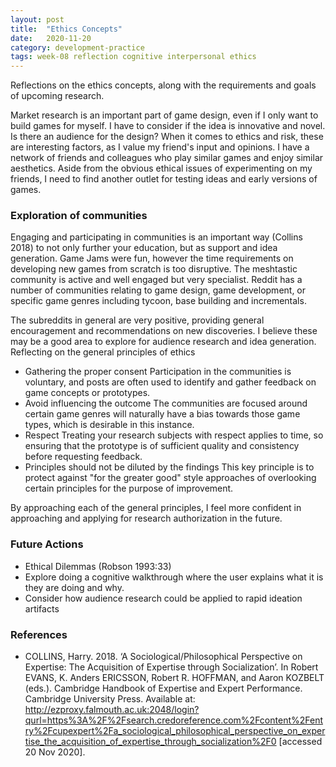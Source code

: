 ```yaml
---
layout: post
title:  "Ethics Concepts"
date:   2020-11-20
category: development-practice
tags: week-08 reflection cognitive interpersonal ethics
---
```


Reflections on the ethics concepts, along with the requirements and goals of upcoming research.

Market research is an important part of game design, even if I only want to build games for myself. I have to consider if the idea is innovative and novel. Is there an audience for the design? When it comes to ethics and risk, these are interesting factors, as I value my friend's input and opinions. I have a network of friends and colleagues who play similar games and enjoy similar aesthetics. Aside from the obvious ethical issues of experimenting on my friends, I need to find another outlet for testing ideas and early versions of games.

### Exploration of communities

Engaging and participating in communities is an important way (Collins 2018) to not only further your education, but as support and idea generation. Game Jams were fun, however the time requirements on developing new games from scratch is too disruptive. The meshtastic community is active and well engaged but very specialist. Reddit has a number of communities relating to game design, game development, or specific game genres including tycoon, base building and incrementals. 

The subreddits in general are very positive, providing general encouragement and recommendations on new discoveries. I believe these may be a good area to explore for audience research and idea generation. Reflecting on the general principles of ethics 

- Gathering the proper consent
  Participation in the communities is voluntary, and posts are often used to identify and gather feedback on game concepts or prototypes. 
- Avoid influencing the outcome
  The communities are focused around certain game genres will naturally have a bias towards those game types, which is desirable in this instance. 
- Respect
  Treating your research subjects with respect applies to time, so ensuring that the prototype is of sufficient quality and consistency before requesting feedback.
- Principles should not be diluted by the findings
  This key principle is to protect against "for the greater good" style approaches of overlooking certain principles for the purpose of improvement. 
  
By approaching each of the general principles, I feel more confident in approaching and applying for research authorization in the future. 

### Future Actions
- Ethical Dilemmas (Robson 1993:33)
- Explore doing a cognitive walkthrough where the user explains what it is they are doing and why.
- Consider how audience research could be applied to rapid ideation artifacts
  
### References
- COLLINS, Harry. 2018. ‘A Sociological/Philosophical Perspective on Expertise: The Acquisition of Expertise through Socialization’. In Robert EVANS, K. Anders ERICSSON, Robert R. HOFFMAN, and Aaron KOZBELT (eds.). Cambridge Handbook of Expertise and Expert Performance. Cambridge University Press. Available at: http://ezproxy.falmouth.ac.uk:2048/login?qurl=https%3A%2F%2Fsearch.credoreference.com%2Fcontent%2Fentry%2Fcupexpert%2Fa_sociological_philosophical_perspective_on_expertise_the_acquisition_of_expertise_through_socialization%2F0 [accessed 20 Nov 2020].
